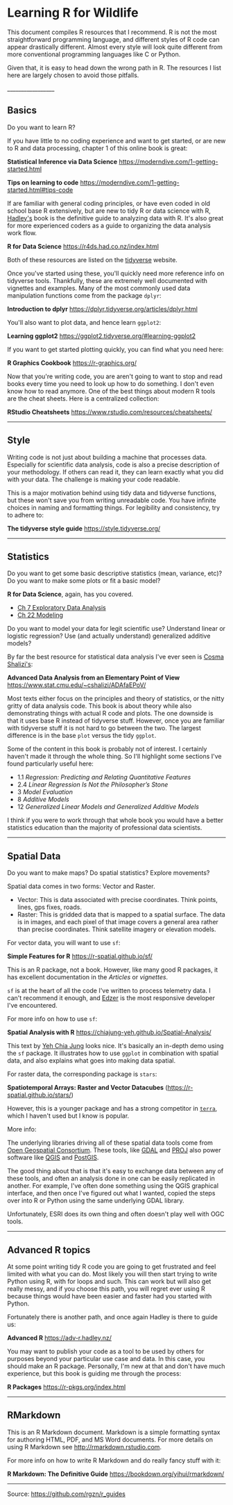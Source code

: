 # Learning R for Wildlife


This document compiles R resources that I recommend. R is not the most
straightforward programming language, and different styles of R code can appear
drastically different. Almost every style will look quite different from more 
conventional programming languages like C or Python. 

Given that, it is easy to head down the wrong path in R. The resources I list 
here are largely chosen to avoid those pitfalls. 

<base target="_top"/>
_________________

## Basics

Do you want to learn R?

If you have little to no coding experience and want to get started, or are 
new to R and data processing, chapter 1 of this online book is great:

__Statistical Inference via Data Science__
https://moderndive.com/1-getting-started.html

__Tips on learning to code__
https://moderndive.com/1-getting-started.html#tips-code


<!-- > ^learning to code goes much smoother ... when you are working on a particular project, like analyzing data that you are interested in and that is important to you.^ -->

If are familiar with general coding principles, or have even coded in old school 
base R extensively, but are new to tidy R or data science with R, 
[Hadley's](https://github.com/hadley) book is the definitive 
guide to analyzing data with R. It's also great for more experienced coders as
a guide to organizing the data analysis work flow. 

__R for Data Science__
https://r4ds.had.co.nz/index.html


Both of these resources are listed on the 
[tidyverse](https://www.tidyverse.org/learn/) website.

Once you've started using these, you'll quickly need more reference info on 
tidyverse tools. Thankfully, these are extremely well documented with vignettes
and examples. Many of the most commonly used data manipulation functions come
from the package `dplyr`:

__Introduction to dplyr__ 
https://dplyr.tidyverse.org/articles/dplyr.html

You'll also want to plot data, and hence learn `ggplot2`:

__Learning ggplot2__ 
https://ggplot2.tidyverse.org/#learning-ggplot2

If you want to get started plotting quickly, you can find what you need here:

__R Graphics Cookbook__ 
https://r-graphics.org/


Now that you're writing code, you are aren't going to want to stop and read 
books every time you need to look up how to do something. I don't even know how 
to read anymore. One of the best things
about modern R tools are the cheat sheets. Here is a centralized collection:

__RStudio Cheatsheets__ 
https://www.rstudio.com/resources/cheatsheets/

_________________

## Style 

Writing code is not just about building a machine that processes data. 
Especially for scientific data analysis, code is also a precise description 
of your methodology. If others can read it, they can learn exactly what you did 
with your data. The challenge is making your code readable. 

This is a major motivation behind using tidy data and tidyverse functions, but
these won't save you from writing unreadable code. You have infinite choices in 
naming and formatting things. For legibility and consistency, try to adhere to:

__The tidyverse style guide__ 
https://style.tidyverse.org/

_________________

## Statistics

Do you want to get some basic descriptive statistics (mean, variance, etc)?
Do you want to make some plots or fit a basic model?

__R for Data Science__, again, has you covered.

- [Ch 7  Exploratory Data Analysis](https://r4ds.had.co.nz/exploratory-data-analysis.html)
- [Ch 22 Modeling](https://r4ds.had.co.nz/model-intro.html)

Do you want to model your data for legit scientific use? 
Understand linear or logistic regression?
Use (and actually understand) generalized additive models? 

By far the best resource for statistical data analysis I've ever seen is 
[Cosma Shalizi's](http://bactra.org/): 

__Advanced Data Analysis from an Elementary Point of View__
https://www.stat.cmu.edu/~cshalizi/ADAfaEPoV/

Most texts either focus on the principles and theory of statistics, or the 
nitty gritty of data analysis code. This book is about theory while
also demonstrating things with actual R code and plots. The one 
downside is that it uses base R instead of tidyverse stuff. However, once you
are familiar with tidyverse stuff it is not hard to go between the two. The 
largest difference is in the base `plot` versus the tidy `ggplot`.

Some of the content in this book is probably not of interest. I certainly
haven't made it through the whole thing. 
So I'll highlight some sections I've found particularly useful here: 

- 1.1   _Regression: Predicting and Relating Quantitative Features_
- 2.4   _Linear Regression Is Not the Philosopher’s Stone_
- 3     _Model Evaluation_
- 8     _Additive Models_
- 12    _Generalized Linear Models and Generalized Additive Models_
  
I think if you were to work through that whole book you would have a better 
statistics education than the majority of professional data scientists.
  
_________________

## Spatial Data

Do you want to make maps? Do spatial statistics? Explore movements?

Spatial data comes in two forms: Vector and Raster. 
  
  - Vector: This is data associated with precise coordinates. Think points, 
  lines, gps fixes, roads. 
  - Raster: This is gridded data that is mapped to a spatial surface. The data
  is in images, and each pixel of that image covers a general area rather than 
  precise coordinates. Think satellite imagery or elevation models.
  
For vector data, you will want to use `sf`:

__Simple Features for R__
https://r-spatial.github.io/sf/

This is an R package, not a book. However, like many good R packages, it has
excellent documentation in the _Articles_ or _vignettes_. 

`sf` is at the heart of all the code I've written to process telemetry data. 
I can't recommend it enough, and [Edzer](https://github.com/edzer) is the most
responsive developer I've encountered. 

For more info on how to use `sf`:    

__Spatial Analysis with R__
https://chiajung-yeh.github.io/Spatial-Analysis/

This text by [Yeh Chia Jung](https://github.com/chiajung-yeh) looks nice. 
It's basically an in-depth demo using the `sf` package. 
It illustrates how to use `ggplot` in combination with spatial data, and also 
explains what goes into making data spatial. 


For raster data, the corresponding package is `stars`:

__Spatiotemporal Arrays: Raster and Vector Datacubes__
(https://r-spatial.github.io/stars/)

However, this is a younger package and has a strong competitor in 
[`terra`](https://rspatial.org/terra/pkg/index.html), which I haven't used but I
know is popular.

More info: 

The underlying libraries driving all of these spatial data tools come from 
[Open Geospatial Consortium](https://www.osgeo.org/partners/ogc/).
These tools, like [GDAL](https://gdal.org/) and [PROJ](https://proj.org/) also
power software like [QGIS](https://www.qgis.org/en/site/) and 
[PostGIS](https://postgis.net/). 

The good thing about that is that it's easy to exchange data between any of 
these tools, and often an analysis done in one can be easily replicated in 
another. For example, I've often done something using the QGIS graphical 
interface, and then once I've figured out what I wanted, copied the steps over
into R or Python using the same underlying GDAL library. 

Unfortunately, ESRI does its own thing and often doesn't play well with OGC 
tools. 


_________________  
  
## Advanced R topics
  
At some point writing tidy R code you are going to get frustrated and feel
limited with what you can do. Most likely you will then start trying to write
Python using R, with for loops and such. This can work but will also get
really messy, and if you choose this path, you will regret ever using R 
because things would have been easier and faster had you started with Python. 

Fortunately there is another path, and once again Hadley is there to guide us:

__Advanced R__
https://adv-r.hadley.nz/

You may want to publish your code as a tool to be used by others for purposes 
beyond your particular use case and data. In this case, you should make an R 
package. Personally, I'm new at that and don't have much experience, but this
book is guiding me through the process:

__R Packages__
https://r-pkgs.org/index.html

_________________

## RMarkdown

This is an R Markdown document. Markdown is a simple formatting syntax for authoring HTML, PDF, and MS Word documents. For more details on using R Markdown see <http://rmarkdown.rstudio.com>.
  
For more info on how to write R Markdown and do really fancy stuff with it:

__R Markdown: The Definitive Guide__
https://bookdown.org/yihui/rmarkdown/
  
_________________

Source: https://github.com/rgzn/r_guides
